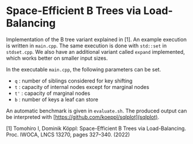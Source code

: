 # Space-Efficient B Trees via Load-Balancing

Implementation of the B tree variant explained in [1].
An example execution is written in `main.cpp`. The same execution is done with `std::set` in `stdset.cpp`.
We also have an additional variant called `expand` implemented, which works better on smaller input sizes.

In the executable `main.cpp`, the following parameters can be set.

- `q` : number of siblings considered for key shifting
- `t` : capacity of internal nodes except for marginal nodes
- `t'` : capacity of marginal nodes
- `b` : number of keys a leaf can store

An automatic benchmark is given in `evaluate.sh`.
The produced output can be interpreted with [https://github.com/koeppl/sqlplot](sqlplot). 



[1] Tomohiro I, Dominik Köppl:
Space-Efficient B Trees via Load-Balancing.  Proc. IWOCA, LNCS 13270, pages 327–340. (2022)
